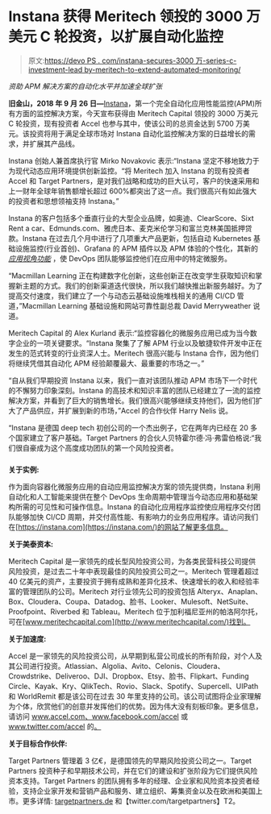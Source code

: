 # Instana 获得 Meritech 领投的 3000 万美元 C 轮投资，以扩展自动化监控

> 原文:[https://devo PS . com/instana-secures-3000 万-series-c-investment-lead by-meritech-to-extend-automated-monitoring/](https://devops.com/instana-secures-30-million-series-c-investment-led-by-meritech-to-extend-automated-monitoring/)

*资助 APM 解决方案的自动化水平并加速全球扩张*

**旧金山，2018 年 9 月 26 日—**[Instana](https://www.instana.com/)，第一个完全自动化应用性能监控(APM)所有方面的监控解决方案，今天宣布获得由 Meritech Capital 领投的 3000 万美元 C 轮投资，现有投资者 Accel 也参与其中，使该公司的总资金达到 5700 万美元。该投资将用于满足全球市场对 Instana 自动化监控解决方案的日益增长的需求，并扩展其产品线。

Instana 创始人兼首席执行官 Mirko Novakovic 表示:“Instana 坚定不移地致力于为现代动态应用环境提供创新监控。“将 Meritech 加入 Instana 的现有投资者 Accel 和 Target Partners，是对我们战略和成功的巨大认可，客户的快速采用和上一财年全球年销售额增长超过 600%都突出了这一点。我们很高兴有如此强大的投资者和思想领袖支持 Instana。”

Instana 的客户包括多个垂直行业的大型企业品牌，如奥迪、ClearScore、Sixt Rent a car、Edmunds.com、雅虎日本、麦克米伦学习和富兰克林美国抵押贷款。Instana 在过去几个月中进行了几项重大产品更新，包括自动 Kubernetes 基础设施监控(行业首创)、Grafana 的 APM 插件以及 APM 体验的个性化，其新的 [*应用视角功能*](https://www.instana.com/press-releases/instana-personalizes-the-apm-experience-with-new-application-perspectives-capabilities/) ，使 DevOps 团队能够监控他们在应用中的特定微服务。

“Macmillan Learning 正在构建数字化创新，这些创新正在改变学生获取知识和掌握新主题的方式。我们的创新渠道迭代很快，所以我们越快推出新服务越好。为了提高交付速度，我们建立了一个与动态云基础设施堆栈相关的通用 CI/CD 管道，”Macmillan Learning 基础设施和网站可靠性副总裁 David Merryweather 说道。

Meritech Capital 的 Alex Kurland 表示:“监控容器化的微服务应用已成为当今数字企业的一项关键要求。“Instana 聚集了了解 APM 行业以及敏捷软件开发中正在发生的范式转变的行业资深人士。Meritech 很高兴能与 Instana 合作，因为他们将继续凭借其自动化 APM 经验颠覆最大、最重要的市场之一。”

“自从我们早期投资 Instana 以来，我们一直对该团队推动 APM 市场下一个时代的不懈努力印象深刻。Instana 的高技术和知识丰富的团队已经建立了一流的监控解决方案，并看到了巨大的销售增长。我们很高兴能够继续支持他们，因为他们扩大了产品供应，并扩展到新的市场，”Accel 的合作伙伴 Harry Nelis 说。

“Instana 是德国 deep tech 初创公司的一个杰出例子，它在两年内已经在 20 多个国家建立了客户基础。Target Partners 的合伙人贝特霍尔德·冯·弗雷伯格说:“我们很自豪成为这个高度成功团队的第一个风险投资者。

###

**关于实例:**

作为面向容器化微服务应用的自动应用监控解决方案的领先提供商，Instana 利用自动化和人工智能来提供在整个 DevOps 生命周期中管理当今动态应用和基础架构所需的可见性和可操作信息。Instana 的自动化应用程序监控使应用程序交付团队能够加快 CI/CD 周期，并交付高性能、有影响力的业务应用程序。请访问我们在[https://instana.com](https://instana.com/)的网站了解更多信息。

**关于美泰资本:**

Meritech Capital 是一家领先的成长型风险投资公司，为各类民营科技公司提供风险投资，是过去二十年中表现最佳的风险投资公司之一。Meritech 管理着超过 40 亿美元的资产，主要投资于拥有成熟和差异化技术、快速增长的收入和经验丰富的管理团队的公司。Meritech 对行业领先公司的投资包括 Alteryx、Anaplan、Box、Cloudera、Coupa、Datadog、脸书、Looker、Mulesoft、NetSuite、Proofpoint、Riverbed 和 Tableau。Meritech 位于加利福尼亚州的帕洛阿尔托，可在[www.meritechcapital.com](http://www.meritechcapital.com/)找到。

**关于加速度:**

Accel 是一家领先的风险投资公司，从早期到私营公司成长的所有阶段，对个人及其公司进行投资。Atlassian、Algolia、Avito、Celonis、Cloudera、Crowdstrike、Deliveroo、DJI、Dropbox、Etsy、脸书、Flipkart、Funding Circle、Kayak、Kry、QlikTech、Rovio、Slack、Spotify、Supercell、UIPath 和 WorldRemit 都是该公司在过去 30 年里支持的公司。该公司试图将企业家理解为个体，欣赏他们的创意并发挥他们的优势。因为伟大没有刻板印象。更多信息，请访问 www.accel.com、www.facebook.com/accel 或 www.twitter.com/accel 的[。](http://www.accel.com/)

**关于目标合作伙伴:**

Target Partners 管理着 3 亿€，是德国领先的早期风险投资公司之一。Target Partners 投资种子和早期技术公司，并在它们的建设和扩张阶段为它们提供风险资本支持。Target Partners 的团队拥有多年的经理、企业家和风险资本投资者经验，支持企业家开发和营销产品和服务、建立组织、筹集资金以及在欧洲和美国上市。更多详情: [targetpartners.de](http://www.targetpartners.de/) 和【twitter.com/targetpartners】T2。